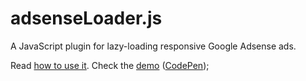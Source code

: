 # adsenseLoader.js
A JavaScript plugin for lazy-loading responsive Google Adsense ads.

Read [how to use it](https://css-tricks.com/lazy-loading-responsive-adsense-ads).
Check the [demo](https://osvaldas.info/examples/lazy-loading-responsive-adsense-ads/) ([CodePen](http://codepen.io/osvaldas/pen/XNmNQN));